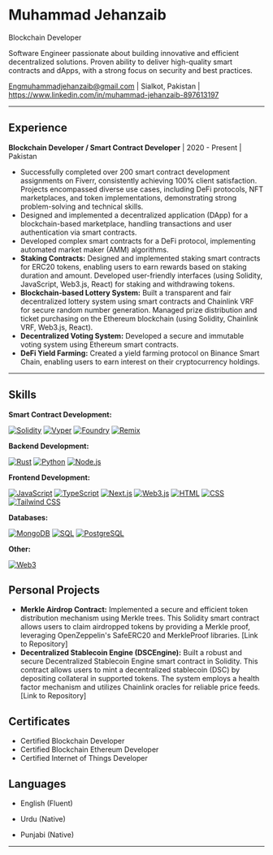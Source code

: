 # Muhammad Jehanzaib
Blockchain Developer

Software Engineer passionate about building innovative and efficient decentralized solutions. Proven ability to deliver high-quality smart contracts and dApps, with a strong focus on security and best practices.

Engmuhammadjehanzaib@gmail.com | Sialkot, Pakistan | https://www.linkedin.com/in/muhammad-jehanzaib-897613197 

---

## Experience

**Blockchain Developer / Smart Contract Developer** | 2020 - Present | Pakistan

*   Successfully completed over 200 smart contract development assignments on Fiverr, consistently achieving 100% client satisfaction. Projects encompassed diverse use cases, including DeFi protocols, NFT marketplaces, and token implementations, demonstrating strong problem-solving and technical skills.
*   Designed and implemented a decentralized application (DApp) for a blockchain-based marketplace, handling transactions and user authentication via smart contracts. 
*   Developed complex smart contracts for a DeFi protocol, implementing automated market maker (AMM) algorithms. 
*   **Staking Contracts:** Designed and implemented staking smart contracts for ERC20 tokens, enabling users to earn rewards based on staking duration and amount. Developed user-friendly interfaces (using Solidity, JavaScript, Web3.js, React) for staking and withdrawing tokens.
*   **Blockchain-based Lottery System:** Built a transparent and fair decentralized lottery system using smart contracts and Chainlink VRF for secure random number generation. Managed prize distribution and ticket purchasing on the Ethereum blockchain (using Solidity, Chainlink VRF, Web3.js, React).
*   **Decentralized Voting System:** Developed a secure and immutable voting system using Ethereum smart contracts.
*   **DeFi Yield Farming:** Created a yield farming protocol on Binance Smart Chain, enabling users to earn interest on their cryptocurrency holdings.

---
## Skills

**Smart Contract Development:**

[![Solidity](https://img.shields.io/badge/Solidity-EEEEEE?style=for-the-badge&logo=solidity&logoColor=black&logoWidth=20&labelColor=333&labelWidth=0&namedSvg=true)](https://soliditylang.org/)
[![Vyper](https://img.shields.io/badge/Vyper-1A1A1A?style=for-the-badge&logo=vyper&logoColor=white&logoWidth=20&labelColor=333&labelWidth=0&namedSvg=true)](https://vyper.readthedocs.io/en/stable/)
[![Foundry](https://img.shields.io/badge/Foundry-1A1A1A?style=for-the-badge&logoColor=white&logoWidth=20&labelColor=333&labelWidth=0&namedSvg=true)](https://getfoundry.sh/)
[![Remix](https://img.shields.io/badge/Remix-000000?style=for-the-badge&logoColor=white&logoWidth=20&labelColor=333&labelWidth=0&namedSvg=true)](https://remix.ethereum.org/)

**Backend Development:**

[![Rust](https://img.shields.io/badge/Rust-000000?style=for-the-badge&logo=rust&logoColor=white&logoWidth=20&labelColor=333&labelWidth=0&namedSvg=true)](https://www.rust-lang.org)
[![Python](https://img.shields.io/badge/Python-14354C?style=for-the-badge&logo=python&logoColor=white&logoWidth=20&labelColor=333&labelWidth=0&namedSvg=true)](https://www.python.org)
[![Node.js](https://img.shields.io/badge/Node.js-339933?style=for-the-badge&logo=nodedotjs&logoColor=white&logoWidth=20&labelColor=333&labelWidth=0&namedSvg=true)](https://nodejs.org/en/)

**Frontend Development:**

[![JavaScript](https://img.shields.io/badge/JavaScript-F7DF1E?style=for-the-badge&logo=javascript&logoColor=black&logoWidth=20&labelColor=333&labelWidth=0&namedSvg=true)](https://www.javascript.com)
[![TypeScript](https://img.shields.io/badge/TypeScript-007ACC?style=for-the-badge&logo=typescript&logoColor=white&logoWidth=20&labelColor=333&labelWidth=0&namedSvg=true)](https://www.typescriptlang.org/)
[![Next.js](https://img.shields.io/badge/Next.js-000000?style=for-the-badge&logo=nextdotjs&logoColor=white&logoWidth=20&labelColor=333&labelWidth=0&namedSvg=true)](https://nextjs.org/)
[![Web3.js](https://img.shields.io/badge/Web3.js-F16822?style=for-the-badge&logoColor=white&logoWidth=20&labelColor=333&labelWidth=0&namedSvg=true)](https://web3js.readthedocs.io/en/v1.10.0/)
[![HTML](https://img.shields.io/badge/HTML5-E34F26?style=for-the-badge&logo=html5&logoColor=white&logoWidth=20&labelColor=333&labelWidth=0&namedSvg=true)](https://www.w3schools.com/html/)
[![CSS](https://img.shields.io/badge/CSS3-1572B6?style=for-the-badge&logo=css3&logoColor=white&logoWidth=20&labelColor=333&labelWidth=0&namedSvg=true)](https://www.w3schools.com/css/)
[![Tailwind CSS](https://img.shields.io/badge/Tailwind_CSS-38B2AC?style=for-the-badge&logo=tailwind-css&logoColor=white&logoWidth=20&labelColor=333&labelWidth=0&namedSvg=true)](https://tailwindcss.com/)

**Databases:**

[![MongoDB](https://img.shields.io/badge/MongoDB-47A248?style=for-the-badge&logo=mongodb&logoColor=white&logoWidth=20&labelColor=333&labelWidth=0&namedSvg=true)](https://www.mongodb.com/)
[![SQL](https://img.shields.io/badge/SQL-025E8C?style=for-the-badge&logo=mysql&logoColor=white&logoWidth=20&labelColor=333&labelWidth=0&namedSvg=true)](https://www.mysql.com/)
[![PostgreSQL](https://img.shields.io/badge/PostgreSQL-316192?style=for-the-badge&logo=postgresql&logoColor=white&logoWidth=20&labelColor=333&labelWidth=0&namedSvg=true)](https://www.postgresql.org/)

**Other:**

[![Web3](https://img.shields.io/badge/Web3-F16822?style=for-the-badge&logoColor=white&logoWidth=20&labelColor=333&labelWidth=0&namedSvg=true)](https://web3js.readthedocs.io/en/v1.10.0/)

## Personal Projects

*   **Merkle Airdrop Contract:** Implemented a secure and efficient token distribution mechanism using Merkle trees. This Solidity smart contract allows users to claim airdropped tokens by providing a Merkle proof, leveraging OpenZeppelin's SafeERC20 and MerkleProof libraries. [Link to Repository]
*   **Decentralized Stablecoin Engine (DSCEngine):** Built a robust and secure Decentralized Stablecoin Engine smart contract in Solidity. This contract allows users to mint a decentralized stablecoin (DSC) by depositing collateral in supported tokens. The system employs a health factor mechanism and utilizes Chainlink oracles for reliable price feeds. [Link to Repository]


## Certificates

*   Certified Blockchain Developer
*   Certified Blockchain Ethereum Developer
*   Certified Internet of Things Developer  


## Languages

* English (Fluent) 

* Urdu (Native) 

* Punjabi (Native) 

---
